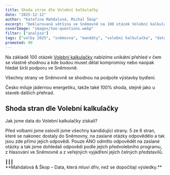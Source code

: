```yaml
---
title: Shoda stran dle Volební kalkulačky
date: "2025-12-12"
author: "Kateřina Mahdalová, Michal Škop"
excerpt: "Deklarovaná většina ve Sněmovně na 100 otázek Volební kalkulačky."
coverImage: "images/two-questions.webp"
filter: ["analýza"]
tags: ["volby 2025", "sněmovna", "mandáty", "volební kalkulačka", "data"]
promoted: 90
---
```


Na základě 100 otázek [Volební kalkulačky](https://www.volebnikalkulacka.cz/) nabízíme unikátní přehled v čem se vlastně shodnou a kde budou muset dělat kompromisy nebo naopak hledat širší podporu ve Sněmovně.



Všechny strany ve Sněmovně se shodnou na podpoře výstavby bydlení. 

Česko miluje jádernou energetiku, takže také 100% shoda, stejně jako u staveb dalších přehrad.

## Shoda stran dle Volební kalkulačky

<MotionsStancesTable dataFile="data.json" showTags />

Jak jsme data do Volební kalkulačky získali?

Před volbami jsme oslovili jsme všechny kandidující strany. 5 ze 6 stran, které se nakonec dostaly do Sněmovny, na zaslané otázky odpovědělo a tak jsou zde přímo jejich odpovědi. Pouze ANO odmítlo odpovědět na zaslané otázky a tak jsme dohledali odpovědi podle jejich předvolebního programu, z hlasování ve Sněmovně a z veřejných vyjádření jejich čelných představilů.



<div style={{ textAlign: 'center' }}>┃┃┃</div>

<div style={{ textAlign: 'center' }}>**Mahdalová & Škop – Data, která mluví dřív, než se dopočítají výsledky.**</div>
